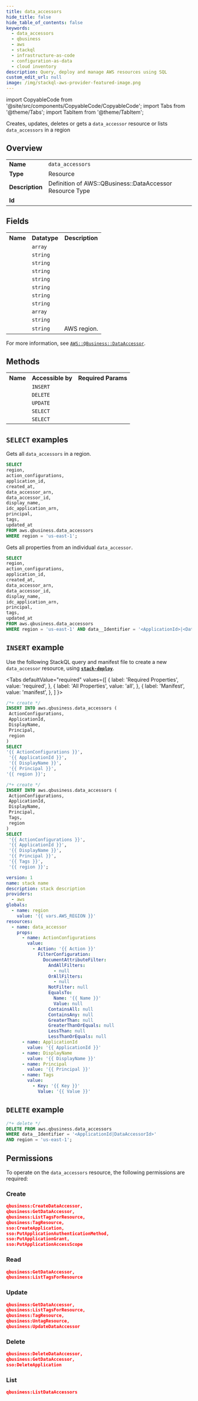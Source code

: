 ```yaml
---
title: data_accessors
hide_title: false
hide_table_of_contents: false
keywords:
  - data_accessors
  - qbusiness
  - aws
  - stackql
  - infrastructure-as-code
  - configuration-as-data
  - cloud inventory
description: Query, deploy and manage AWS resources using SQL
custom_edit_url: null
image: /img/stackql-aws-provider-featured-image.png
---
```


import CopyableCode from '@site/src/components/CopyableCode/CopyableCode';
import Tabs from '@theme/Tabs';
import TabItem from '@theme/TabItem';

Creates, updates, deletes or gets a <code>data_accessor</code> resource or lists <code>data_accessors</code> in a region

## Overview
<table>
<tbody>
<tr><td><b>Name</b></td><td><code>data_accessors</code></td></tr>
<tr><td><b>Type</b></td><td>Resource</td></tr>
<tr><td><b>Description</b></td><td>Definition of AWS::QBusiness::DataAccessor Resource Type</td></tr>
<tr><td><b>Id</b></td><td><CopyableCode code="aws.qbusiness.data_accessors" /></td></tr>
</tbody>
</table>

## Fields
<table>
<tbody>
<tr><th>Name</th><th>Datatype</th><th>Description</th></tr><tr><td><CopyableCode code="action_configurations" /></td><td><code>array</code></td><td></td></tr>
<tr><td><CopyableCode code="application_id" /></td><td><code>string</code></td><td></td></tr>
<tr><td><CopyableCode code="created_at" /></td><td><code>string</code></td><td></td></tr>
<tr><td><CopyableCode code="data_accessor_arn" /></td><td><code>string</code></td><td></td></tr>
<tr><td><CopyableCode code="data_accessor_id" /></td><td><code>string</code></td><td></td></tr>
<tr><td><CopyableCode code="display_name" /></td><td><code>string</code></td><td></td></tr>
<tr><td><CopyableCode code="idc_application_arn" /></td><td><code>string</code></td><td></td></tr>
<tr><td><CopyableCode code="principal" /></td><td><code>string</code></td><td></td></tr>
<tr><td><CopyableCode code="tags" /></td><td><code>array</code></td><td></td></tr>
<tr><td><CopyableCode code="updated_at" /></td><td><code>string</code></td><td></td></tr>
<tr><td><CopyableCode code="region" /></td><td><code>string</code></td><td>AWS region.</td></tr>
</tbody>
</table>

For more information, see <a href="https://docs.aws.amazon.com/AWSCloudFormation/latest/UserGuide/aws-resource-qbusiness-dataaccessor.html"><code>AWS::QBusiness::DataAccessor</code></a>.

## Methods

<table>
<tbody>
  <tr>
    <th>Name</th>
    <th>Accessible by</th>
    <th>Required Params</th>
  </tr>
  <tr>
    <td><CopyableCode code="create_resource" /></td>
    <td><code>INSERT</code></td>
    <td><CopyableCode code="ApplicationId, ActionConfigurations, DisplayName, Principal, region" /></td>
  </tr>
  <tr>
    <td><CopyableCode code="delete_resource" /></td>
    <td><code>DELETE</code></td>
    <td><CopyableCode code="data__Identifier, region" /></td>
  </tr>
  <tr>
    <td><CopyableCode code="update_resource" /></td>
    <td><code>UPDATE</code></td>
    <td><CopyableCode code="data__Identifier, data__PatchDocument, region" /></td>
  </tr>
  <tr>
    <td><CopyableCode code="list_resources" /></td>
    <td><code>SELECT</code></td>
    <td><CopyableCode code="region" /></td>
  </tr>
  <tr>
    <td><CopyableCode code="get_resource" /></td>
    <td><code>SELECT</code></td>
    <td><CopyableCode code="data__Identifier, region" /></td>
  </tr>
</tbody>
</table>

## `SELECT` examples
Gets all <code>data_accessors</code> in a region.
```sql
SELECT
region,
action_configurations,
application_id,
created_at,
data_accessor_arn,
data_accessor_id,
display_name,
idc_application_arn,
principal,
tags,
updated_at
FROM aws.qbusiness.data_accessors
WHERE region = 'us-east-1';
```
Gets all properties from an individual <code>data_accessor</code>.
```sql
SELECT
region,
action_configurations,
application_id,
created_at,
data_accessor_arn,
data_accessor_id,
display_name,
idc_application_arn,
principal,
tags,
updated_at
FROM aws.qbusiness.data_accessors
WHERE region = 'us-east-1' AND data__Identifier = '<ApplicationId>|<DataAccessorId>';
```

## `INSERT` example

Use the following StackQL query and manifest file to create a new <code>data_accessor</code> resource, using [__`stack-deploy`__](https://pypi.org/project/stack-deploy/).

<Tabs
    defaultValue="required"
    values={[
      { label: 'Required Properties', value: 'required', },
      { label: 'All Properties', value: 'all', },
      { label: 'Manifest', value: 'manifest', },
    ]
}>
<TabItem value="required">

```sql
/*+ create */
INSERT INTO aws.qbusiness.data_accessors (
 ActionConfigurations,
 ApplicationId,
 DisplayName,
 Principal,
 region
)
SELECT 
'{{ ActionConfigurations }}',
 '{{ ApplicationId }}',
 '{{ DisplayName }}',
 '{{ Principal }}',
'{{ region }}';
```
</TabItem>
<TabItem value="all">

```sql
/*+ create */
INSERT INTO aws.qbusiness.data_accessors (
 ActionConfigurations,
 ApplicationId,
 DisplayName,
 Principal,
 Tags,
 region
)
SELECT 
 '{{ ActionConfigurations }}',
 '{{ ApplicationId }}',
 '{{ DisplayName }}',
 '{{ Principal }}',
 '{{ Tags }}',
 '{{ region }}';
```
</TabItem>
<TabItem value="manifest">

```yaml
version: 1
name: stack name
description: stack description
providers:
  - aws
globals:
  - name: region
    value: '{{ vars.AWS_REGION }}'
resources:
  - name: data_accessor
    props:
      - name: ActionConfigurations
        value:
          - Action: '{{ Action }}'
            FilterConfiguration:
              DocumentAttributeFilter:
                AndAllFilters:
                  - null
                OrAllFilters:
                  - null
                NotFilter: null
                EqualsTo:
                  Name: '{{ Name }}'
                  Value: null
                ContainsAll: null
                ContainsAny: null
                GreaterThan: null
                GreaterThanOrEquals: null
                LessThan: null
                LessThanOrEquals: null
      - name: ApplicationId
        value: '{{ ApplicationId }}'
      - name: DisplayName
        value: '{{ DisplayName }}'
      - name: Principal
        value: '{{ Principal }}'
      - name: Tags
        value:
          - Key: '{{ Key }}'
            Value: '{{ Value }}'

```
</TabItem>
</Tabs>

## `DELETE` example

```sql
/*+ delete */
DELETE FROM aws.qbusiness.data_accessors
WHERE data__Identifier = '<ApplicationId|DataAccessorId>'
AND region = 'us-east-1';
```

## Permissions

To operate on the <code>data_accessors</code> resource, the following permissions are required:

### Create
```json
qbusiness:CreateDataAccessor,
qbusiness:GetDataAccessor,
qbusiness:ListTagsForResource,
qbusiness:TagResource,
sso:CreateApplication,
sso:PutApplicationAuthenticationMethod,
sso:PutApplicationGrant,
sso:PutApplicationAccessScope
```

### Read
```json
qbusiness:GetDataAccessor,
qbusiness:ListTagsForResource
```

### Update
```json
qbusiness:GetDataAccessor,
qbusiness:ListTagsForResource,
qbusiness:TagResource,
qbusiness:UntagResource,
qbusiness:UpdateDataAccessor
```

### Delete
```json
qbusiness:DeleteDataAccessor,
qbusiness:GetDataAccessor,
sso:DeleteApplication
```

### List
```json
qbusiness:ListDataAccessors
```
